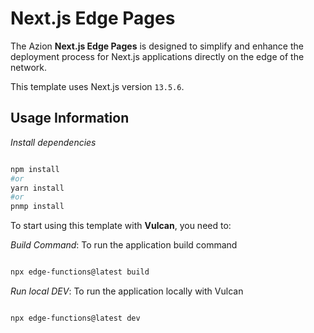 # Next.js Edge Pages

The Azion **Next.js Edge Pages** is designed to simplify and enhance the deployment process for Next.js applications directly on the edge of the network.

This template uses Next.js version `13.5.6`.

## Usage Information

_Install dependencies_

```bash

npm install
#or
yarn install
#or
pnmp install

```

To start using this template with **Vulcan**, you need to:

_Build Command_: To run the application build command

```bash

npx edge-functions@latest build

```

_Run local DEV_: To run the application locally with Vulcan

```bash

npx edge-functions@latest dev

```
